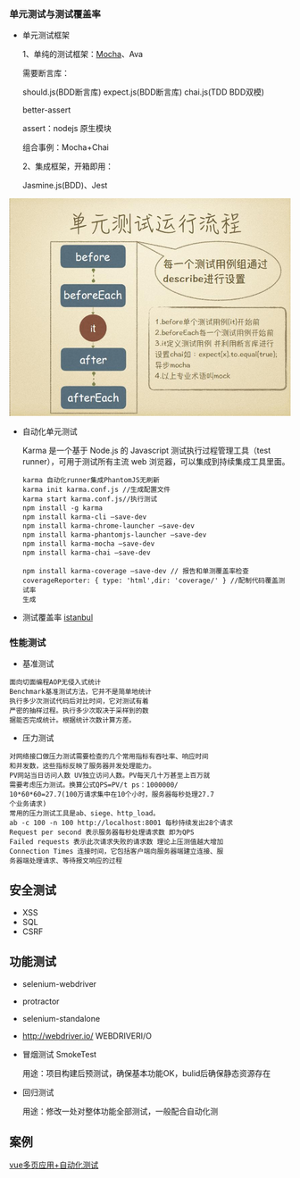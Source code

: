 ### 单元测试与测试覆盖率

- 单元测试框架

  1、单纯的测试框架：[Mocha](https://mochajs.org/)、Ava

  需要断言库：

  should.js(BDD断言库)
  expect.js(BDD断言库)
  chai.js(TDD BDD双模)

  better-assert

  assert：nodejs 原生模块

  组合事例：Mocha+Chai

  2、集成框架，开箱即用：

  Jasmine.js(BDD)、Jest

![img](/static/QA/1.jpg)

-   自动化单元测试

    Karma 是一个基于 Node.js 的 Javascript 测试执行过程管理工具（test runner），可用于测试所有主流 web 浏览器，可以集成到持续集成工具里面。

    ```
    karma 自动化runner集成PhantomJS无刷新
    karma init karma.conf.js //生成配置文件
    karma start karma.conf.js//执行测试
    npm install -g karma
    npm install karma-cli —save-dev
    npm install karma-chrome-launcher —save-dev
    npm install karma-phantomjs-launcher —save-dev
    npm install karma-mocha —save-dev
    npm install karma-chai —save-dev

    npm install karma-coverage —save-dev // 报告和单测覆盖率检查
    coverageReporter: { type: 'html',dir: 'coverage/' } //配制代码覆盖测试率
    生成
    ```
- 测试覆盖率
  [istanbul](https://istanbul.js.org/)
### 性能测试

-   基准测试

```
面向切面编程AOP无侵入式统计
Benchmark基准测试方法，它并不是简单地统计
执行多少次测试代码后对比时间，它对测试有着
严密的抽样过程。执行多少次取决于采样到的数
据能否完成统计。根据统计次数计算方差。
```

-   压力测试

```
对网络接口做压力测试需要检查的几个常用指标有吞吐率、响应时间
和并发数，这些指标反映了服务器并发处理能力。
PV网站当日访问人数 UV独立访问人数。PV每天几十万甚至上百万就
需要考虑压力测试。换算公式QPS=PV/t ps：1000000/
10*60*60=27.7(100万请求集中在10个小时，服务器每秒处理27.7
个业务请求)
常用的压力测试工具是ab、siege、http_load。
ab -c 100 -n 100 http://localhost:8001 每秒持续发出28个请求
Request per second 表示服务器每秒处理请求数 即为QPS
Failed requests 表示此次请求失败的请求数 理论上压测值越大增加
Connection Times 连接时间，它包括客户端向服务器端建立连接、服
务器端处理请求、等待报文响应的过程
```

## 安全测试

-   XSS
-   SQL
-   CSRF

## 功能测试

- selenium-webdriver

- protractor

- selenium-standalone

- http://webdriver.io/ WEBDRIVERI/O

- 冒烟测试 SmokeTest 

  用途：项目构建后预测试，确保基本功能OK，bulid后确保静态资源存在

- 回归测试 

  用途：修改一处对整体功能全部测试，一般配合自动化测

## 案例
[vue多页应用+自动化测试](https://github.com/jadepam/vueMpa)